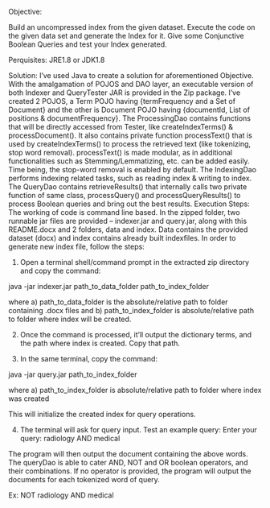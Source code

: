 Objective:

Build an uncompressed index from the given dataset. Execute the code on the given data set and generate the Index for it. Give some Conjunctive Boolean Queries and test your Index generated.

Perquisites:
JRE1.8 or JDK1.8

Solution:
I’ve used Java to create a solution for aforementioned Objective. With the amalgamation of POJOS and DAO layer, an executable version of both Indexer and QueryTester JAR is provided in the Zip package. 
I’ve created 2 POJOS, a Term POJO having {termFrequency and a Set of Document} and the other is Document POJO having {documentId, List of positions & documentFrequency}. The ProcessingDao contains functions that will be directly accessed from Tester, like createIndexTerms() & processDocument(). It also contains private function processText() that is used by createIndexTerms() to process the retrieved text (like tokenizing, stop word removal). processText() is made modular, as in additional functionalities such as Stemming/Lemmatizing, etc. can be added easily. Time being, the stop-word removal is enabled by default. The IndexingDao performs indexing related tasks, such as reading index & writing to index. The QueryDao contains retrieveResults() that internally calls two private function of same class, processQuery() and processQueryResults() to process Boolean queries and bring out the best results. 
Execution Steps:
The working of code is command line based. In the zipped folder, two runnable jar files are provided – indexer.jar and query.jar, along with this README.docx and 2 folders, data and index. Data contains the provided dataset (docx) and index contains already built indexfiles. In order to generate new index file, follow the steps:

1.	Open a terminal shell/command prompt in the extracted zip directory and copy the command:

java -jar indexer.jar path_to_data_folder path_to_index_folder

where 
a)	path_to_data_folder is the absolute/relative path to folder containing .docx files and
b)	path_to_index_folder is absolute/relative path to folder where index will be created.

2.	Once the command is processed, it’ll output the dictionary terms, and the path where index is created. Copy that path. 

3.	In the same terminal, copy the command:

java -jar query.jar path_to_index_folder

where
a)	path_to_index_folder is absolute/relative path to folder where index was created

This will initialize the created index for query operations. 

4.	The terminal will ask for query input. Test an example query:
Enter your query: 
radiology AND medical

The program will then output the document containing the above words. The queryDao is able to cater AND, NOT and OR boolean operators, and their combinations. If no operator is provided, the program will output the documents for each tokenized word of query.  

Ex: NOT radiology AND medical 


